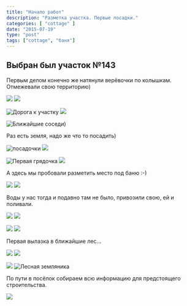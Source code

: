 ```yaml
---
title: "Начало работ"
description: "Разметка участка. Первые посадки."
categories: [ "cottage" ]
date: "2015-07-19"
type: "post"
tags: ["cottage", "баня"]
---
```


## Выбран был участок №143

Первым делом конечно же натянули верёвочки по колышкам.
Отмежевали свою территорию)

![](20150719_180111_HDR.jpg)  ![](20150719_180157_HDR.jpg)

![Дорога к участку](20150719_180254_HDR.jpg)  ![](20150719_180305_HDR.jpg)

![Ближайшие соседи)](20150719_180320_HDR.jpg)

Раз есть земля, надо же что то посадить)

![посадочки](20150719_180445_HDR.jpg)  ![](20150719_180503_HDR.jpg)

![Первая грядочка](20150719_180517_HDR.jpg)  ![](20150719_180531.jpg)

А здесь мы пробовали разметить место под баню :-)

![](20150719_180606_HDR.jpg)  ![](20150719_184927_HDR.jpg)

Воды у нас тогда и подавно там не было, привозили свою, ей и поливали.

![](20150719_184950_HDR.jpg)  ![](20150719_185003_HDR.jpg)

![](20150719_185028_HDR.jpg)  ![](20150719_185042_HDR.jpg)

Первая вылазка в ближайшие лес...

![](20150719_194115_HDR.jpg)  ![](20150719_194128_HDR.jpg)

![](20150719_194208_HDR.jpg)  ![Лесная земляника](20150719_194837_HDR.jpg)

По пути в посёлок собираем всю информацию для предстоящего строительства.

![](20150719_200413.jpg)
